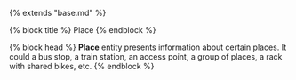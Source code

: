 {% extends "base.md" %}

{% block title %}
Place
{% endblock %}

{% block head %}
**Place** entity presents information about certain places. It could a bus stop, a train station,
an access point, a group of places, a rack with shared bikes, etc.
{% endblock %}
